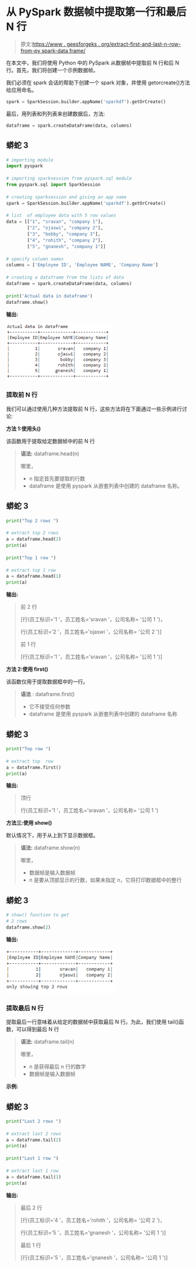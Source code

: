 # 从 PySpark 数据帧中提取第一行和最后 N 行

> 原文:[https://www . geesforgeks . org/extract-first-and-last-n-row-from-py spark-data frame/](https://www.geeksforgeeks.org/extract-first-and-last-n-rows-from-pyspark-dataframe/)

在本文中，我们将使用 Python 中的 PySpark 从数据帧中提取前 N 行和后 N 行。首先，我们将创建一个示例数据帧。

我们必须在 spark 会话的帮助下创建一个 spark 对象，并使用 getorcreate()方法给应用命名。

```py
spark = SparkSession.builder.appName('sparkdf').getOrCreate()
```

最后，用列表和列列表来创建数据后，方法:

```py
dataframe = spark.createDataFrame(data, columns)
```

## 蟒蛇 3

```py
# importing module
import pyspark

# importing sparksession from pyspark.sql module
from pyspark.sql import SparkSession

# creating sparksession and giving an app name
spark = SparkSession.builder.appName('sparkdf').getOrCreate()

# list  of employee data with 5 row values
data = [["1", "sravan", "company 1"],
        ["2", "ojaswi", "company 2"],
        ["3", "bobby", "company 3"],
        ["4", "rohith", "company 2"],
        ["5", "gnanesh", "company 1"]]

# specify column names
columns = ['Employee ID', 'Employee NAME', 'Company Name']

# creating a dataframe from the lists of data
dataframe = spark.createDataFrame(data, columns)

print('Actual data in dataframe')
dataframe.show()
```

**输出:**

![](img/33f5442f26d6f88b3552059b348faa70.png)

### **提取前 N 行**

我们可以通过使用几种方法提取前 N 行，这些方法将在下面通过一些示例进行讨论:

**方法 1:使用头()**

该函数用于提取给定数据帧中的前 N 行

> **语法:** dataframe.head(n)
> 
> 哪里，
> 
> *   n 指定首先要提取的行数
> *   dataframe 是使用 pyspark 从嵌套列表中创建的 dataframe 名称。

## 蟒蛇 3

```py
print("Top 2 rows ")

# extract top 2 rows
a = dataframe.head(2)
print(a)

print("Top 1 row ")

# extract top 1 row
a = dataframe.head(1)
print(a)
```

**输出:**

> 前 2 行
> 
> [行(员工标识='1 '，员工姓名='sravan '，公司名称= '公司 1 ')，
> 
> 行(员工标识='2 '，员工姓名='ojaswi '，公司名称= '公司 2 ')]
> 
> 前 1 行
> 
> [行(员工标识='1 '，员工姓名='sravan '，公司名称= '公司 1 ')]

**方法 2:使用 first()**

该函数仅用于提取数据框中的一行。

> **语法** : dataframe.first()
> 
> *   它不接受任何参数
> *   dataframe 是使用 pyspark 从嵌套列表中创建的 dataframe 名称

## 蟒蛇 3

```py
print("Top row ")

# extract top  row
a = dataframe.first()
print(a)
```

**输出:**

> 顶行
> 
> 行(员工标识='1 '，员工姓名='sravan '，公司名称= '公司 1 ')

**方法三:使用 show()**

默认情况下，用于从上到下显示数据框。

> **语法:** dataframe.show(n)
> 
> 哪里，
> 
> *   数据帧是输入数据帧
> *   n 是要从顶部显示的行数，如果未指定 n，它将打印数据框中的整行

## 蟒蛇 3

```py
# show() function to get 
# 2 rows
dataframe.show(2)
```

**输出:**

![](img/5b6efbb382aab9c5e5e035e3d838973c.png)

### **提取最后 N 行**

提取最后一行意味着从给定的数据帧中获取最后 N 行。为此，我们使用 tail()函数，可以得到最后 N 行

> **语法:** dataframe.tail(n)
> 
> 哪里，
> 
> *   n 是获得最后 n 行的数字
> *   数据帧是输入数据帧

**示例:**

## 蟒蛇 3

```py
print("Last 2 rows ")

# extract last 2 rows
a = dataframe.tail(2)
print(a)

print("Last 1 row ")

# extract last 1 row
a = dataframe.tail(1)
print(a)
```

**输出:**

> 最后 2 行
> 
> [行(员工标识='4 '，员工姓名='rohith '，公司名称= '公司 2 ')，
> 
> 行(员工标识='5 '，员工姓名='gnanesh '，公司名称= '公司 1 ')]
> 
> 最后 1 行
> 
> [行(员工标识='5 '，员工姓名='gnanesh '，公司名称= '公司 1 ')]